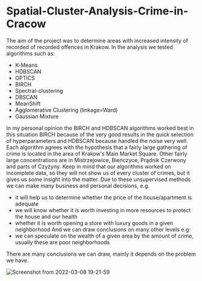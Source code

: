 # Spatial-Cluster-Analysis-Crime-in-Cracow
The aim of the project was to determine areas with increased intensity of recorded
of recorded offences in Krakow.
In the analysis we tested algorithms such as:
- K-Means
- HDBSCAN
- OPTICS
- BIRCH
- Spectral-clustering
- DBSCAN
- MeanShift
- Agglomerative Clustering (linkage=Ward)
- Gaussian Mixture

In my personal opinion the BIRCH and HDBSCAN algorithms worked best in this situation BIRCH because of the very good results in the quick selection of hyperparameters and HDBSCAN because handled the noise very well.
Each algorithm agrees with the hypothesis that a fairly large gathering of crime is located in
the area of Krakow's Main Market Square.
Other fairly large concentrations are in Mistrzejowice, Bieńczyce, Prądnik Czerwony and parts of Czyżyny.
Keep in mind that our algorithms worked on incomplete data, so they will not show us
of every cluster of crimes, but it gives us some insight into the matter.
Due to these unsupervised methods we can make many business and personal
decisions, e.g.
- it will help us to determine whether the price of the house/apartment is adequate
- we will know whether it is worth investing in more resources to protect the house and our health
- whether it is worth opening a store with luxury goods in a given neighborhood
And we can draw conclusions on many other levels e.g:
- we can speculate on the wealth of a given area by the amount of crime, usually these are poor
neighborhoods

There are many conclusions we can draw, mainly it depends on the problem we have.


![Screenshot from 2022-03-08 19-21-59](https://user-images.githubusercontent.com/81774440/157301622-d66ad23c-1f8f-4f06-b3b3-90b8b97bcd64.png)

